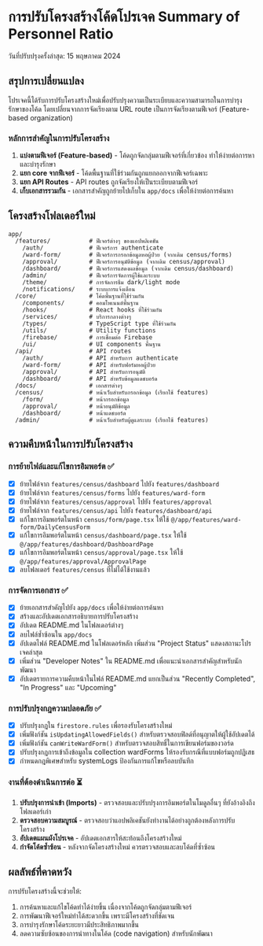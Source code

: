 # การปรับโครงสร้างโค้ดโปรเจค Summary of Personnel Ratio

วันที่ปรับปรุงครั้งล่าสุด: 15 พฤษภาคม 2024

## สรุปการเปลี่ยนแปลง

โปรเจคนี้ได้รับการปรับโครงสร้างใหม่เพื่อปรับปรุงความเป็นระเบียบและความสามารถในการบำรุงรักษาของโค้ด โดยเปลี่ยนจากการจัดเรียงตาม URL route เป็นการจัดเรียงตามฟีเจอร์ (Feature-based organization)

### หลักการสำคัญในการปรับโครงสร้าง

1. **แบ่งตามฟีเจอร์ (Feature-based)** - โค้ดถูกจัดกลุ่มตามฟีเจอร์ที่เกี่ยวข้อง ทำให้ง่ายต่อการหาและบำรุงรักษา
2. **แยก core จากฟีเจอร์** - โค้ดพื้นฐานที่ใช้ร่วมกันถูกแยกออกจากฟีเจอร์เฉพาะ
3. **แยก API Routes** - API routes ถูกจัดเรียงให้เป็นระเบียบตามฟีเจอร์
4. **เก็บเอกสารรวมกัน** - เอกสารสำคัญถูกย้ายไปเก็บใน `app/docs` เพื่อให้ง่ายต่อการค้นหา

## โครงสร้างโฟลเดอร์ใหม่

```
app/
  /features/           # ฟีเจอร์ต่างๆ ของแอปพลิเคชัน
    /auth/             # ฟีเจอร์การ authenticate
    /ward-form/        # ฟีเจอร์การกรอกข้อมูลหอผู้ป่วย (จากเดิม census/forms)
    /approval/         # ฟีเจอร์การอนุมัติข้อมูล (จากเดิม census/approval)
    /dashboard/        # ฟีเจอร์การแสดงผลข้อมูล (จากเดิม census/dashboard)
    /admin/            # ฟีเจอร์การจัดการผู้ใช้และระบบ
    /theme/            # การจัดการธีม dark/light mode
    /notifications/    # ระบบการแจ้งเตือน
  /core/               # โค้ดพื้นฐานที่ใช้ร่วมกัน
    /components/       # คอมโพเนนต์พื้นฐาน
    /hooks/            # React hooks ที่ใช้ร่วมกัน
    /services/         # บริการกลางต่างๆ
    /types/            # TypeScript type ที่ใช้ร่วมกัน
    /utils/            # Utility functions
    /firebase/         # การเชื่อมต่อ Firebase
    /ui/               # UI components พื้นฐาน
  /api/                # API routes
    /auth/             # API สำหรับการ authenticate
    /ward-form/        # API สำหรับฟอร์มหอผู้ป่วย
    /approval/         # API สำหรับการอนุมัติ
    /dashboard/        # API สำหรับข้อมูลแดชบอร์ด
  /docs/               # เอกสารต่างๆ
  /census/             # หน้าเว็บสำหรับกรอกข้อมูล (เรียกใช้ features)
    /form/             # หน้ากรอกข้อมูล
    /approval/         # หน้าอนุมัติข้อมูล
    /dashboard/        # หน้าแดชบอร์ด
  /admin/              # หน้าเว็บสำหรับผู้ดูแลระบบ (เรียกใช้ features)
```

## ความคืบหน้าในการปรับโครงสร้าง

### การย้ายไฟล์และแก้ไขการอิมพอร์ต ✅

- [x] ย้ายไฟล์จาก `features/census/dashboard` ไปยัง `features/dashboard`
- [x] ย้ายไฟล์จาก `features/census/forms` ไปยัง `features/ward-form`
- [x] ย้ายไฟล์จาก `features/census/approval` ไปยัง `features/approval`
- [x] ย้ายไฟล์จาก `features/census/api` ไปยัง `features/dashboard/api`
- [x] แก้ไขการอิมพอร์ตในหน้า `census/form/page.tsx` ให้ใช้ `@/app/features/ward-form/DailyCensusForm`
- [x] แก้ไขการอิมพอร์ตในหน้า `census/dashboard/page.tsx` ให้ใช้ `@/app/features/dashboard/DashboardPage`
- [x] แก้ไขการอิมพอร์ตในหน้า `census/approval/page.tsx` ให้ใช้ `@/app/features/approval/ApprovalPage`
- [x] ลบโฟลเดอร์ `features/census` ที่ไม่ได้ใช้งานแล้ว

### การจัดการเอกสาร ✅

- [x] ย้ายเอกสารสำคัญไปยัง `app/docs` เพื่อให้ง่ายต่อการค้นหา
- [x] สร้างและอัปเดตเอกสารอธิบายการปรับโครงสร้าง
- [x] อัปเดต README.md ในโฟลเดอร์ต่างๆ
- [x] ลบไฟล์ซ้ำซ้อนใน `app/docs`
- [x] อัปเดตไฟล์ README.md ในโฟลเดอร์หลัก เพิ่มส่วน "Project Status" แสดงสถานะโปรเจคล่าสุด
- [x] เพิ่มส่วน "Developer Notes" ใน README.md เพื่อแนะนำเอกสารสำคัญสำหรับนักพัฒนา
- [x] อัปเดตรายการความคืบหน้าในไฟล์ README.md แยกเป็นส่วน "Recently Completed", "In Progress" และ "Upcoming"

### การปรับปรุงกฎความปลอดภัย ✅

- [x] ปรับปรุงกฎใน `firestore.rules` เพื่อรองรับโครงสร้างใหม่
- [x] เพิ่มฟังก์ชัน `isUpdatingAllowedFields()` สำหรับตรวจสอบฟิลด์ที่อนุญาตให้ผู้ใช้อัปเดตได้
- [x] เพิ่มฟังก์ชัน `canWriteWardForm()` สำหรับตรวจสอบสิทธิ์ในการเขียนฟอร์มของวอร์ด
- [x] ปรับปรุงกฎการเข้าถึงข้อมูลใน collection wardForms ให้รองรับกรณีที่แบบฟอร์มถูกปฏิเสธ
- [x] กำหนดกฎพิเศษสำหรับ systemLogs ป้องกันการแก้ไขหรือลบบันทึก

### งานที่ต้องดำเนินการต่อ ⏳

1. **ปรับปรุงการนำเข้า (Imports)** - ตรวจสอบและปรับปรุงการอิมพอร์ตในโมดูลอื่นๆ ที่ยังอ้างอิงถึงโฟลเดอร์เก่า
2. **ตรวจสอบความสมบูรณ์** - ตรวจสอบว่าแอปพลิเคชันยังทำงานได้อย่างถูกต้องหลังการปรับโครงสร้าง
3. **อัปเดตแผนผังโปรเจค** - อัปเดตเอกสารให้สะท้อนถึงโครงสร้างใหม่
4. **กำจัดโค้ดซ้ำซ้อน** - หลังจากจัดโครงสร้างใหม่ ควรตรวจสอบและลบโค้ดที่ซ้ำซ้อน

## ผลลัพธ์ที่คาดหวัง

การปรับโครงสร้างนี้จะช่วยให้:

1. การค้นหาและแก้ไขโค้ดทำได้ง่ายขึ้น เนื่องจากโค้ดถูกจัดกลุ่มตามฟีเจอร์
2. การพัฒนาฟีเจอร์ใหม่ทำได้สะดวกขึ้น เพราะมีโครงสร้างที่ชัดเจน
3. การบำรุงรักษาโค้ดระยะยาวมีประสิทธิภาพมากขึ้น
4. ลดความซับซ้อนของการนำทางในโค้ด (code navigation) สำหรับนักพัฒนา 